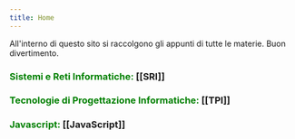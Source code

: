 ```yaml
---
title: Home
---
```

All'interno di questo sito si raccolgono gli appunti di tutte le materie. Buon divertimento.

### <span style="color:green"> Sistemi e Reti Informatiche: </SPAN> [[SRI]]

### <span style="color:green"> Tecnologie di Progettazione Informatiche: </span> [[TPI]]

### <span style="color:green"> Javascript: </span> [[JavaScript]]






